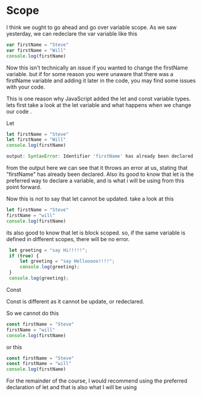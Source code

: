 # Scope

I think we ought to go ahead and go over variable scope. As we saw yesterday, we can redeclare the var  variable like this

```js
var firstName = "Steve"
var firstName = "Will"
console.log(firstName)
```
Now this isn't technically an issue if you wanted to change the firstName variable. but if for some reason you were unaware that there was a firstName variable and adding it later in the code, you may find some issues with your code.

This is one reason why JavaScript added the let and const  variable types. lets first take a look at the let variable and what happens when we change our code .


Let


```js
let firstName = "Steve" 
let firstName = "Will" 
console.log(firstName)

output: SyntaxError: Identifier 'firstName' has already been declared
```

from the output here we can see that it throws an error at us, stating that "firstName" has already been declared.  Also its good to know that let is the preferred way to declare a variable, and is what i will be using from this point forward.

Now this is not to say that let cannot be updated. take a look at this

```js
let firstName = "Steve"  
firstName = "will" 
console.log(firstName) 
```

its also good to know that  let  is block scoped. so, if the same variable is defined in different scopes, there will be no error.

```js
 let greeting = "say Hi!!!!!"; 
 if (true) { 
     let greeting = "say Hellooooo!!!!"; 
     console.log(greeting);  
 } 
 console.log(greeting); 
```


Const


Const is different as it cannot be update, or redeclared. 

So we cannot do this

```js
const firstName = "Steve" 
firstName = "will" 
console.log(firstName)
```

or this

```js
const firstName = "Steve" 
const firstName = "will" 
console.log(firstName)
```
For the remainder of the course, I would recommend using the preferred declaration of let and that is also what I will be using